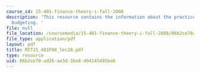 ```yaml
---
course_id: 15-401-finance-theory-i-fall-2008
description: 'This resource contains the information about the practice of capital
  budgeting. '
file: null
file_location: /coursemedia/15-401-finance-theory-i-fall-2008/06b2ce70ad26ae3d3be8d94145495be6_MIT15_401F08_lec18.pdf
file_type: application/pdf
layout: pdf
title: MIT15_401F08_lec18.pdf
type: resource
uid: 06b2ce70-ad26-ae3d-3be8-d94145495be6
---
```

